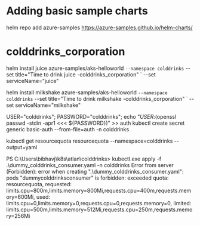 # Adding basic sample charts
helm repo add azure-samples https://azure-samples.github.io/helm-charts/

# colddrinks_corporation
helm install juice azure-samples/aks-helloworld `
    --namespace colddrinks `
    --set title="Time to drink juice          -colddrinks_corporation" `
    --set serviceName="juice"

helm install milkshake azure-samples/aks-helloworld `
    --namespace colddrinks `
    --set title="Time to drink milkshake          -colddrinks_corporation" `
    --set serviceName="milkshake"

USER="colddrinks"; PASSWORD="colddrinks"; echo "${USER}:$(openssl passwd -stdin -apr1 <<< ${PASSWORD})" >> auth
kubectl create secret generic basic-auth --from-file=auth -n colddrinks

kubectl get resourcequota resourcequota --namespace=colddrinks --output=yaml

PS C:\Users\bibhavj\k8s\atlan\colddrinks> kubectl.exe apply -f .\dummy_colddrinks_consumer.yaml -n colddrinks
Error from server (Forbidden): error when creating ".\\dummy_colddrinks_consumer.yaml": pods "dummycolddrinksconsumer" is forbidden: exceeded quota: resourcequota, requested: limits.cpu=800m,limits.memory=800Mi,requests.cpu=400m,requests.memory=600Mi, used: limits.cpu=0,limits.memory=0,requests.cpu=0,requests.memory=0, limited: limits.cpu=500m,limits.memory=512Mi,requests.cpu=250m,requests.memory=256Mi
